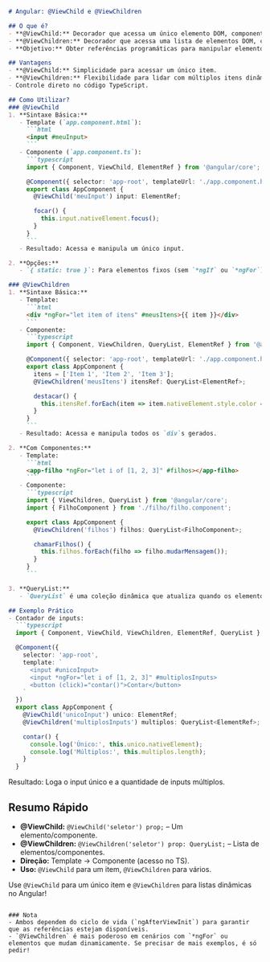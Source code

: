 
```markdown
# Angular: @ViewChild e @ViewChildren

## O que é?
- **@ViewChild:** Decorador que acessa um único elemento DOM, componente ou diretiva do template no TypeScript.
- **@ViewChildren:** Decorador que acessa uma lista de elementos DOM, componentes ou diretivas do template como um `QueryList`.
- **Objetivo:** Obter referências programáticas para manipular elementos ou componentes filhos.

## Vantagens
- **@ViewChild:** Simplicidade para acessar um único item.
- **@ViewChildren:** Flexibilidade para lidar com múltiplos itens dinâmicos.
- Controle direto no código TypeScript.

## Como Utilizar?
### @ViewChild
1. **Sintaxe Básica:**
   - Template (`app.component.html`):
     ```html
     <input #meuInput>
     ```
   - Componente (`app.component.ts`):
     ```typescript
     import { Component, ViewChild, ElementRef } from '@angular/core';

     @Component({ selector: 'app-root', templateUrl: './app.component.html' })
     export class AppComponent {
       @ViewChild('meuInput') input: ElementRef;

       focar() {
         this.input.nativeElement.focus();
       }
     }
     ```
   - Resultado: Acessa e manipula um único input.

2. **Opções:**
   - `{ static: true }`: Para elementos fixos (sem `*ngIf` ou `*ngFor`).

### @ViewChildren
1. **Sintaxe Básica:**
   - Template:
     ```html
     <div *ngFor="let item of itens" #meusItens>{{ item }}</div>
     ```
   - Componente:
     ```typescript
     import { Component, ViewChildren, QueryList, ElementRef } from '@angular/core';

     @Component({ selector: 'app-root', templateUrl: './app.component.html' })
     export class AppComponent {
       itens = ['Item 1', 'Item 2', 'Item 3'];
       @ViewChildren('meusItens') itensRef: QueryList<ElementRef>;

       destacar() {
         this.itensRef.forEach(item => item.nativeElement.style.color = 'red');
       }
     }
     ```
   - Resultado: Acessa e manipula todos os `div`s gerados.

2. **Com Componentes:**
   - Template:
     ```html
     <app-filho *ngFor="let i of [1, 2, 3]" #filhos></app-filho>
     ```
   - Componente:
     ```typescript
     import { ViewChildren, QueryList } from '@angular/core';
     import { FilhoComponent } from './filho/filho.component';

     export class AppComponent {
       @ViewChildren('filhos') filhos: QueryList<FilhoComponent>;

       chamarFilhos() {
         this.filhos.forEach(filho => filho.mudarMensagem());
       }
     }
     ```

3. **QueryList:**
   - `QueryList` é uma coleção dinâmica que atualiza quando os elementos mudam (ex.: `*ngFor` adiciona/remova itens).

## Exemplo Prático
- Contador de inputs:
  ```typescript
  import { Component, ViewChild, ViewChildren, ElementRef, QueryList } from '@angular/core';

  @Component({
    selector: 'app-root',
    template: `
      <input #unicoInput>
      <input *ngFor="let i of [1, 2, 3]" #multiplosInputs>
      <button (click)="contar()">Contar</button>
    `
  })
  export class AppComponent {
    @ViewChild('unicoInput') unico: ElementRef;
    @ViewChildren('multiplosInputs') multiplos: QueryList<ElementRef>;

    contar() {
      console.log('Único:', this.unico.nativeElement);
      console.log('Múltiplos:', this.multiplos.length);
    }
  }
  ```
  Resultado: Loga o input único e a quantidade de inputs múltiplos.

## Resumo Rápido
- **@ViewChild:** `@ViewChild('seletor') prop;` – Um elemento/componente.
- **@ViewChildren:** `@ViewChildren('seletor') prop: QueryList;` – Lista de elementos/componentes.
- **Direção:** Template → Componente (acesso no TS).
- **Uso:** `@ViewChild` para um item, `@ViewChildren` para vários.

Use `@ViewChild` para um único item e `@ViewChildren` para listas dinâmicas no Angular!
``` 

### Nota
- Ambos dependem do ciclo de vida (`ngAfterViewInit`) para garantir que as referências estejam disponíveis.
- `@ViewChildren` é mais poderoso em cenários com `*ngFor` ou elementos que mudam dinamicamente. Se precisar de mais exemplos, é só pedir!